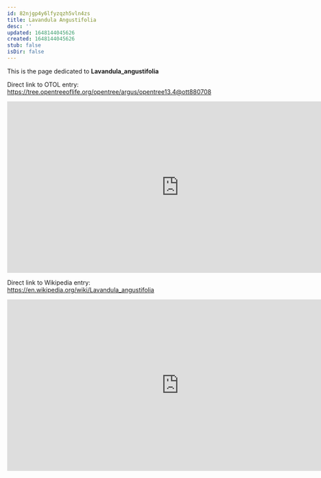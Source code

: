 ```yaml
---
id: 82njgp4y6lfyzqzh5vln4zs
title: Lavandula Angustifolia
desc: ''
updated: 1648144045626
created: 1648144045626
stub: false
isDir: false
---
```

This is the page dedicated to **Lavandula_angustifolia**


Direct link to OTOL entry: https://tree.opentreeoflife.org/opentree/argus/opentree13.4@ott880708



<html>
    <body>
    <iframe src="https://tree.opentreeoflife.org/opentree/argus/opentree13.4@ott880708"
    width="800" height="400" frameborder="0" allowfullscreen> </iframe>
    </body>
</html>
    


Direct link to Wikipedia entry: https://en.wikipedia.org/wiki/Lavandula_angustifolia



<html>
    <body>
    <iframe src="https://en.wikipedia.org/wiki/Lavandula_angustifolia"
    width="800" height="400" frameborder="0" allowfullscreen> </iframe>
    </body>
</html>
    
